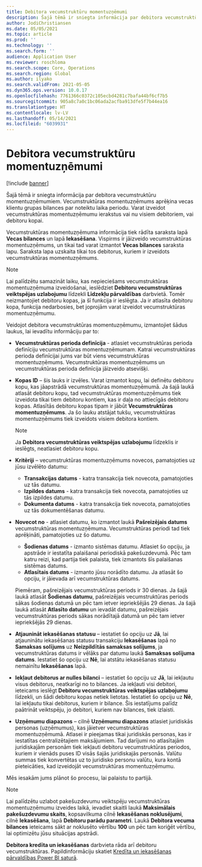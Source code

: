 ```yaml
---
title: Debitora vecumstruktūru momentuzņēmumi
description: Šajā tēmā ir sniegta informācija par debitora vecumstruktūru momentuzņēmumiem. Vecumstruktūras momentuzņēmums aprēķina vecas klientu grupas bilances par noteiktu laika periodu.
author: JodiChristiansen
ms.date: 05/05/2021
ms.topic: article
ms.prod: ''
ms.technology: ''
ms.search.form: ''
audience: Application User
ms.reviewer: roschloma
ms.search.scope: Core, Operations
ms.search.region: Global
ms.author: ilyako
ms.search.validFrom: 2021-05-05
ms.dyn365.ops.version: 10.0.17
ms.openlocfilehash: 7761366c0372c105ecbd4281c7bafa44bf6cf7b5
ms.sourcegitcommit: 905a8c7a0c1bc06ada2acfba913dfe5f7b44ea16
ms.translationtype: HT
ms.contentlocale: lv-LV
ms.lasthandoff: 05/14/2021
ms.locfileid: "6039931"
---
```

# <a name="customer-aging-snapshots"></a>Debitora vecumstruktūru momentuzņēmumi

[!include [banner](../includes/banner.md)]

Šajā tēmā ir sniegta informācija par debitora vecumstruktūru momentuzņēmumiem. Vecumstruktūras momentuzņēmums aprēķina vecas klientu grupas bilances par noteiktu laika periodu. Varat izveidot vecumstruktūras momentuzņēmumu ierakstus vai nu visiem debitoriem, vai debitoru kopai.

Vecumstruktūras momentuzņēmuma informācija tiek rādīta saraksta lapā **Vecas bilances** un lapā **Iekasēšana**. Vispirms ir jāizveido vecumstruktūras momentuzņēmums, un tikai tad varat izmantot **Vecas bilances** saraksta lapu. Saraksta lapa uzskaita tikai tos debitorus, kuriem ir izveidots vecumstruktūras momentuzņēmums.

> [!NOTE]
> Lai palīdzētu samazināt laiku, kas nepieciešams vecumstruktūras momentuzņēmuma izveidošanai, ieslēdziet **Debitoru vecumstruktūras veiktspējas uzlabojumu** līdzekli **Līdzekļu pārvaldības** darbvietā. Tomēr neizmantojiet debitoru kopas, ja šī funkcija ir ieslēgta. Ja ir atlasīta debitoru kopa, funkcija nedarbosies, bet joprojām varat izveidot vecumstruktūras momentuzņēmumu.

Veidojot debitora vecumstruktūras momentuzņēmumu, izmantojiet šādus laukus, lai ievadītu informāciju par to:

- **Vecumstruktūras perioda definīcija** - atlasiet vecumstruktūras perioda definīciju vecumstruktūras momentuzņēmumam. Katrai vecumstruktūras perioda definīcijai jums var būt viens vecumstruktūras momentuzņēmums. Vecumstruktūras momentuzņēmums un vecumstruktūras perioda definīcija jāizveido atsevišķi.
- **Kopas ID** – šis lauks ir izvēles. Varat izmantot kopu, lai definētu debitoru kopu, kas jāapstrādā vecumstruktūras momentuzņēmumā. Ja šajā laukā atlasāt debitoru kopu, tad vecumstruktūras momentuzņēmums tiek izveidota tikai tiem debitoru kontiem, kas ir daļa no attiecīgās debitoru kopas. Atlasītās debitoru kopas tipam ir jābūt **Vecumstruktūras momentuzņēmums**. Ja šo lauku atstājat tukšu, vecumstruktūras momentuzņēmums tiek izveidots visiem debitora kontiem.

    > [!NOTE]
    > Ja **Debitora vecumstruktūras veiktspējas uzlabojumu** līdzeklis ir ieslēgts, neatlasiet debitoru kopu.

- **Kritēriji** – vecumstruktūras momentuzņēmums novecos, pamatojoties uz jūsu izvēlēto datumu:

    - **Transakcijas datums** - katra transakcija tiek novecota, pamatojoties uz tās datumu.
    - **Izpildes datums** - katra transakcija tiek novecota, pamatojoties uz tās izpildes datumu.
    - **Dokumenta datums** - katra transakcija tiek novecota, pamatojoties uz tās dokumentēšanas datumu.

- **Novecot no** - atlasiet datumu, ko izmantot laukā **Pašreizējais datums** vecumstruktūras momentuzņēmuma. Vecumstruktūras periodi tad tiek aprēķināti, pamatojoties uz šo datumu. 

    - **Šodienas datums** - izmanto sistēmas datumu. Atlasiet šo opciju, ja apstrāde ir iestatīta palaišanai periodiskā pakešuzdevumā. Pēc tam katru reizi, kad partija tiek palaista, tiek izmantots šīs palaišanas sistēmas datums.
    - **Atlasītais datums** - izmanto jūsu norādīto datumu. Ja atlasāt šo opciju, ir jāievada arī vecumstruktūras datums.

    Piemēram, pašreizējais vecumstruktūras periods ir 30 dienas. Ja šajā laukā atlasāt **Šodienas datumu**, pašreizējais vecumstruktūras periods sākas šodienas datumā un pēc tam ietver iepriekšējās 29 dienas. Ja šajā laukā atlasāt **Atlasīto datumu** un ievadāt datumu, pašreizējais vecumstruktūras periods sākas norādītajā datumā un pēc tam ietver iepriekšējās 29 dienas.

- **Atjaunināt iekasēšanas statusu** – iestatiet šo opciju uz **Jā**, lai atjauninātu iekasēšanas statusu transakciju **Iekasēšanas** lapā no **Samaksas solījums** uz **Neizpildītās samaksas solījums**, ja vecumstruktūras datums ir vēlāks par datumu laukā **Samaksas solījuma datums**. Iestatiet šo opciju uz **Nē**, lai atstātu iekasēšanas statusu nemainītu **Iekasēšanas** lapā.
- **Iekļaut debitorus ar nulles bilanci** – iestatiet šo opciju uz **Jā**, lai iekļautu visus debitorus, neatkarīgi no to bilances. Ja iekļauti visi debitori, ieteicams ieslēgt **Debitoru vecumstruktūras veiktspējas uzlabojumu** līdzekli, un šādi debitoru kopas netiek lietotas. Iestatiet šo opciju uz **Nē**, lai iekļautu tikai debitorus, kuriem ir bilance. Šis iestatījums palīdz paātrināt veiktspēju, jo debitori, kuriem nav bilances, tiek izlaisti.
- **Uzņēmumu diapazons** – cilnē **Uzņēmumu diapazons** atlasiet juridiskās personas (uzņēmumus), kas jāietver vecumstruktūras momentuzņēmumā. Atlasei ir pieejamas tikai juridiskās personas, kas ir iestatītas centralizētajiem maksājumiem. Tad darījumi no atlasītajām juridiskajām personām tiek iekļauti debitoru vecumstruktūras periodos, kuriem ir vienāds puses ID visās šajās juridiskajās personās. Valūtu summas tiek konvertētas uz to juridisko personu valūtu, kura kontā pieteicāties, kad izveidojāt vecumstruktūras momentuzņēmumu.

Mēs iesakām jums plānot šo procesu, lai palaistu to partijā.

> [!NOTE]
> Lai palīdzētu uzlabot pakešuzdevumu veiktspēju vecumstruktūras momentuzņēmumu izveides laikā, ievadiet skaitli laukā **Maksimālais pakešuzdevumu skaits**, kopsavilkuma cilnē **Iekasēšanas noklusējumi**, cilnē **Iekasēšana**, lapā **Debitoru parādu parametri**. Laukā **Debitora vecuma bilances** ieteicams sākt ar noklusēto vērtību **100** un pēc tam koriģēt vērtību, lai optimizētu jūsu situācijas apstrādi.

**Debitora kredīta un iekasēšanas** darbvieta rāda arī debitoru vecumstruktūras. Papildinformāciju skatiet [Kredīta un iekasēšanas pārvaldības Power BI saturā](credit-collections-power-bi.md).
